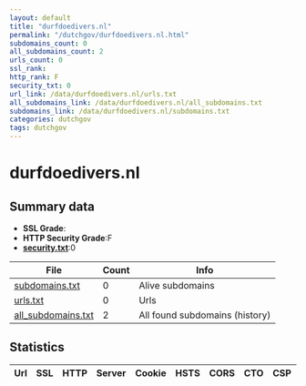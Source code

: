 ```yaml
---
layout: default
title: "durfdoedivers.nl"
permalink: "/dutchgov/durfdoedivers.nl.html"
subdomains_count: 0
all_subdomains_count: 2
urls_count: 0
ssl_rank: 
http_rank: F
security_txt: 0
url_link: /data/durfdoedivers.nl/urls.txt
all_subdomains_link: /data/durfdoedivers.nl/all_subdomains.txt
subdomains_link: /data/durfdoedivers.nl/subdomains.txt
categories: dutchgov
tags: dutchgov
---
```



# durfdoedivers.nl
## Summary data


 - **SSL Grade**:
 - **HTTP Security Grade**:F
 - **[security.txt](https://www.digitaleoverheid.nl/nieuws/standaard-security-txt-nu-verplicht-voor-overheid/)**:0


| File       | Count | Info |
|------------|-------|------|
|[subdomains.txt](/DutchGovScope/data/durfdoedivers.nl/subdomains.txt)|0|Alive subdomains|
|[urls.txt](/DutchGovScope/data/durfdoedivers.nl/urls.txt)|0|Urls|
|[all_subdomains.txt](/DutchGovScope/data/durfdoedivers.nl/all_subdomains.txt)|2|All found subdomains (history)|


## Statistics


| Url | SSL | HTTP | Server | Cookie | HSTS | CORS | CTO | CSP | XFO | XXP | RP |FP| Tech |Title |
|--------|-------|-------|------|------|------|------|------|------|------|------|------|------|------|------|


